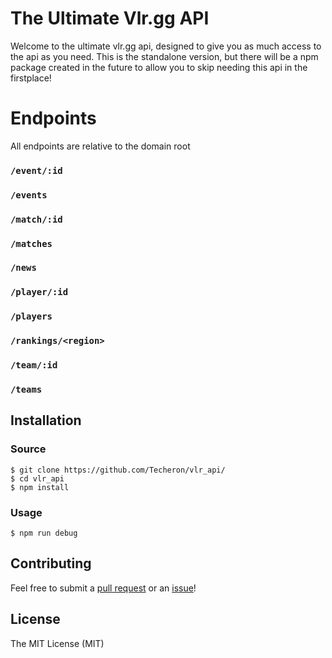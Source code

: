 # The Ultimate Vlr.gg API
Welcome to the ultimate vlr.gg api, designed to give you as much access to the api as you need.
This is the standalone version, but there will be a npm package created in the future to allow you to skip needing this api in the firstplace!
# Endpoints

All endpoints are relative to the domain root

### `/event/:id`

### `/events`

### `/match/:id`

### `/matches`

### `/news`

### `/player/:id`

### `/players`

### `/rankings/<region>`

### `/team/:id`

### `/teams`

## Installation

### Source

```
$ git clone https://github.com/Techeron/vlr_api/
$ cd vlr_api
$ npm install
```

### Usage

```
$ npm run debug
```

## Contributing

Feel free to submit a [pull request](https://github.com/axsddlr/vlrggapi/pull/new/master) or an [issue](https://github.com/axsddlr/vlrggapi/issues/new)!

## License

The MIT License (MIT)